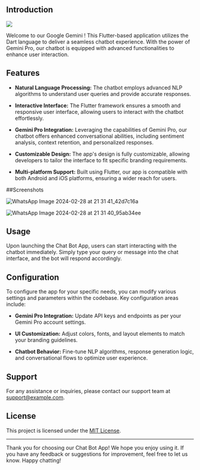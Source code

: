 ## Introduction

<img src="https://github.com/Vishal8700/Google-Gemini/assets/97828106/fabce046-d0b3-480e-873b-71c4aa1bfc07" width:20>


Welcome to our Google Gemini ! This Flutter-based application utilizes the Dart language to deliver a seamless chatbot experience. With the power of Gemini Pro, our chatbot is equipped with advanced functionalities to enhance user interaction.

## Features

- **Natural Language Processing:** The chatbot employs advanced NLP algorithms to understand user queries and provide accurate responses.
  
- **Interactive Interface:** The Flutter framework ensures a smooth and responsive user interface, allowing users to interact with the chatbot effortlessly.

- **Gemini Pro Integration:** Leveraging the capabilities of Gemini Pro, our chatbot offers enhanced conversational abilities, including sentiment analysis, context retention, and personalized responses.

- **Customizable Design:** The app's design is fully customizable, allowing developers to tailor the interface to fit specific branding requirements.

- **Multi-platform Support:** Built using Flutter, our app is compatible with both Android and iOS platforms, ensuring a wider reach for users.

##Screenshots 

![WhatsApp Image 2024-02-28 at 21 31 41_42d7c16a](https://github.com/Vishal8700/Google-Gemini/assets/97828106/f4929460-597c-4551-8924-8199e4cb919b)

![WhatsApp Image 2024-02-28 at 21 31 40_95ab34ee](https://github.com/Vishal8700/Google-Gemini/assets/97828106/3642ad76-6c87-4e4d-b230-a6a84f9a2013)


## Usage

Upon launching the Chat Bot App, users can start interacting with the chatbot immediately. Simply type your query or message into the chat interface, and the bot will respond accordingly.

## Configuration

To configure the app for your specific needs, you can modify various settings and parameters within the codebase. Key configuration areas include:

- **Gemini Pro Integration:** Update API keys and endpoints as per your Gemini Pro account settings.

- **UI Customization:** Adjust colors, fonts, and layout elements to match your branding guidelines.

- **Chatbot Behavior:** Fine-tune NLP algorithms, response generation logic, and conversational flows to optimize user experience.

## Support

For any assistance or inquiries, please contact our support team at [support@example.com](mailto:support@example.com).

## License

This project is licensed under the [MIT License](LICENSE).

---

Thank you for choosing our Chat Bot App! We hope you enjoy using it. If you have any feedback or suggestions for improvement, feel free to let us know. Happy chatting!
